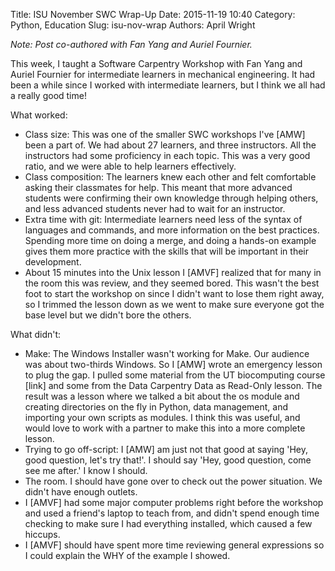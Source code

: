 Title: ISU November SWC Wrap-Up
Date: 2015-11-19 10:40
Category: Python, Education
Slug: isu-nov-wrap
Authors: April Wright 



_Note: Post co-authored with Fan Yang and Auriel Fournier._

This week, I taught a Software Carpentry Workshop with Fan Yang and Auriel Fournier for intermediate learners in mechanical engineering. It had been a while since I worked with intermediate learners, but I think we all had a really good time!

What worked:

*   Class size: This was one of the smaller SWC workshops I've [AMW] been a part of. We had about 27 learners, and three instructors. All the instructors had some proficiency in each topic. This was a very good ratio, and we were able to help learners effectively.
* Class composition: The learners knew each other and felt comfortable asking their classmates for help. This meant that more advanced students were confirming their own knowledge through helping others, and less advanced students never had to wait for an instructor.
* Extra time with git: Intermediate learners need less of the syntax of languages and commands, and more information on the best practices. Spending more time on doing a merge, and doing a hands-on example gives them more practice with the skills that will be important in their development.
* About 15 minutes into the Unix lesson I [AMVF] realized that for many in the room this was review, and they seemed bored. This wasn't the best foot to start the workshop on since I didn't want to lose them right away, so I trimmed the lesson down as we went to make sure everyone got the base level but we didn't bore the others. 

 
What didn't:

*   Make: The Windows Installer wasn't working for Make. Our audience was about two-thirds Windows. So I [AMW] wrote an emergency lesson to plug the gap. I pulled some material from the UT biocomputing course [link] and some from the Data Carpentry Data as Read-Only lesson. The result was a lesson where we talked a bit about the os module and creating directories on the fly in Python, data management, and importing your own scripts as modules. I think this was useful, and would love to work with a partner to make this into a more complete lesson. 
*   Trying to go off-script: I [AMW] am just not that good at saying 'Hey, good question, let's try that!'. I should say 'Hey, good question, come see me after.' I know I should.
* The room. I should have gone over to check out the power situation. We didn't have enough outlets.
* I [AMVF] had some major computer problems right before the workshop and used a friend's laptop to teach from, and didn't spend enough time checking to make sure I had everything installed, which caused a few hiccups. 
* I [AMVF] should have spent more time reviewing general expressions so I could explain the WHY of the example I showed. 


